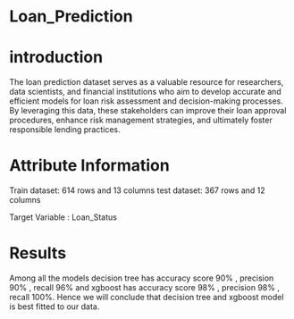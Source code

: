 # Loan_Prediction

# introduction

The loan prediction dataset serves as a valuable resource for researchers, data scientists, and financial institutions who aim to develop accurate and efficient models for loan risk assessment and decision-making processes.
By leveraging this data, these stakeholders can improve their loan approval procedures, enhance risk management strategies, and ultimately foster responsible lending practices.

# Attribute Information
Train dataset: 614 rows and 13 columns 
test dataset: 367 rows and 12 columns

Target Variable : Loan_Status

# Results
 Among all the models decision tree has accuracy score 90% , precision 90% , recall 96% and xgboost has accuracy score 98% , precision 98% , recall 100%.
 Hence we will conclude that decision tree and xgboost model is best fitted to our data.

